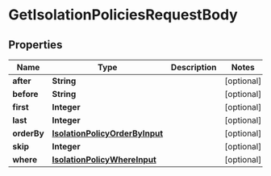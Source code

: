 

# GetIsolationPoliciesRequestBody


## Properties

Name | Type | Description | Notes
------------ | ------------- | ------------- | -------------
**after** | **String** |  |  [optional]
**before** | **String** |  |  [optional]
**first** | **Integer** |  |  [optional]
**last** | **Integer** |  |  [optional]
**orderBy** | [**IsolationPolicyOrderByInput**](IsolationPolicyOrderByInput.md) |  |  [optional]
**skip** | **Integer** |  |  [optional]
**where** | [**IsolationPolicyWhereInput**](IsolationPolicyWhereInput.md) |  |  [optional]



